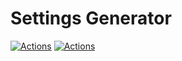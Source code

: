 # Settings Generator

[![Actions](https://github.com/wk-j/dotnet-settings-generator/workflows/Tests/badge.svg)](https://github.com/wk-j/dotnet-settings-generator/actions)
[![Actions](https://github.com/wk-j/dotnet-settings-generator/workflows/Build/badge.svg)](https://github.com/wk-j/dotnet-settings-generator/actions)
